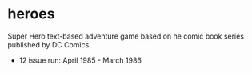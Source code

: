# heroes
Super Hero text-based adventure game based on he comic book series published by DC Comics
- 12 issue run: April 1985 - March 1986
